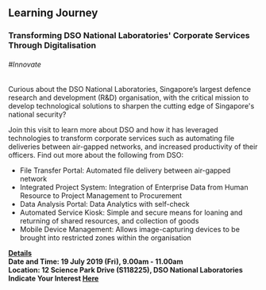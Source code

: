 <!-- ---
title: 'Learning Festival 1-19 July 2019'
permalink: /events/learning-journeys/event-details/lj_dsodigitalisation/
breadcrumb: 'Learning Journey'

--- -->


## Learning Journey
### Transforming DSO National Laboratories' Corporate Services Through Digitalisation  

###### _#Innovate_ 

Curious about the DSO National Laboratories, Singapore’s largest defence research and development (R&D) organisation, with the critical mission to develop technological solutions to sharpen the cutting edge of Singapore's national security? 

Join this visit to learn more about DSO and how it has leveraged technologies to transform corporate services such as automating file deliveries between air-gapped networks, and increased productivity of their officers. Find out more about the following from DSO: 

* File Transfer Portal: Automated file delivery between air-gapped network
* Integrated Project System: Integration of Enterprise Data from Human Resource to Project Management to Procurement
* Data Analysis Portal: Data Analytics with self-check
* Automated Service Kiosk: Simple and secure means for loaning and returning of shared resources, and collection of goods
* Mobile Device Management: Allows image-capturing devices to be brought into restricted zones within the organisation

<b><u>Details</u><br>
**Date and Time: 19 July 2019 (Fri), 9.00am - 11.00am** <br>
**Location: 12 Science Park Drive (S118225), DSO National Laboratories** <br>
**Indicate Your Interest [Here](https://www.eventbrite.sg/e/transforming-dso-national-laboratories-corporate-services-through-digitalisation-tickets-63365918167)** 

